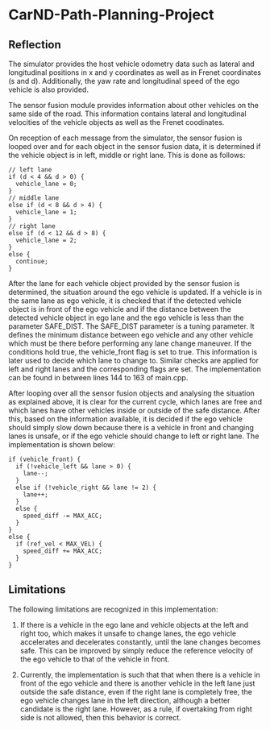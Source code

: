 # CarND-Path-Planning-Project

## Reflection
   
The simulator provides the host vehicle odometry data such as lateral and longitudinal positions in x and y coordinates as well as in Frenet coordinates (s and d). Additionally, the yaw rate and longitudinal speed of the ego vehicle is also provided.

The sensor fusion module provides information about other vehicles on the same side of the road. This information contains lateral and longitudinal velocities of the vehicle objects as well as the Frenet coodinates.

On reception of each message from the simulator, the sensor fusion is looped over and for each object in the sensor fusion data, it is determined if the vehicle object is in left, middle or right lane. This is done as follows:

```
// left lane
if (d < 4 && d > 0) {
  vehicle_lane = 0;
}
// middle lane
else if (d < 8 && d > 4) {
  vehicle_lane = 1;
}
// right lane
else if (d < 12 && d > 8) {
  vehicle_lane = 2;
}
else {
  continue;
}
```

After the lane for each vehicle object provided by the sensor fusion is determined, the situation around the ego vehicle is updated. If a vehicle is in the same lane as ego vehicle, it is checked that if the detected vehicle object is in front of the ego vehicle and if the distance between the detected vehicle object in ego lane and the ego vehicle is less than the parameter SAFE_DIST. The SAFE_DIST parameter is a tuning parameter. It defines the minimum distance between ego vehicle and any other vehicle which must be there before performing any lane change maneuver. If the conditions hold true, the vehicle_front flag is set to true. This information is later used to decide which lane to change to. Similar checks are applied for left and right lanes and the corresponding flags are set. The implementation can be found in between lines 144 to 163 of main.cpp.

After looping over all the sensor fusion objects and analysing the situation as explained above, it is clear for the current cycle, which lanes are free and which lanes have other vehicles inside or outside of the safe distance. After this, based on the information available, it is decided if the ego vehicle should simply slow down because there is a vehicle in front and changing lanes is unsafe, or if the ego vehicle should change to left or right lane. The implementation is shown below:

```
if (vehicle_front) {
  if (!vehicle_left && lane > 0) {
    lane--;
  }
  else if (!vehicle_right && lane != 2) {
    lane++;
  }
  else {
    speed_diff -= MAX_ACC;
  }
}
else {
  if (ref_vel < MAX_VEL) {
    speed_diff += MAX_ACC;
  }
}
```

## Limitations

The following limitations are recognized in this implementation:

1. If there is a vehicle in the ego lane and vehicle objects at the left and right too, which makes it unsafe to change lanes, the ego vehicle accelerates and decelerates constantly, until the lane changes becomes safe. This can be improved by simply reduce the reference velocity of the ego vehicle to that of the vehicle in front.

2. Currently, the implementation is such that that when there is a vehicle in front of the ego vehicle and there is another vehicle in the left lane just outside the safe distance, even if the right lane is completely free, the ego vehicle changes lane in the left direction, although a better candidate is the right lane. However, as a rule, if overtaking from right side is not allowed, then this behavior is correct.
